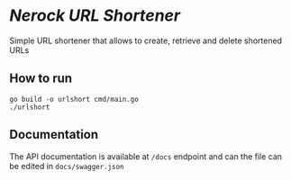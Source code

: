 # _Nerock URL Shortener_

Simple URL shortener that allows to create, retrieve and delete shortened URLs

## How to run
```
go build -o urlshort cmd/main.go
./urlshort
```

## Documentation
The API documentation is available at `/docs` endpoint and can the file can be edited in `docs/swagger.json`
